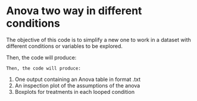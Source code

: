 # Anova two way in different conditions
  
The objective of this code is to simplify a new one to work in a dataset with different conditions or variables to be explored.

Then, the code will produce:

	Then, the code will produce:

1. One output containing an Anova table in format .txt
2. An inspection plot of the assumptions of the anova
3. Boxplots for treatments in each looped condition

